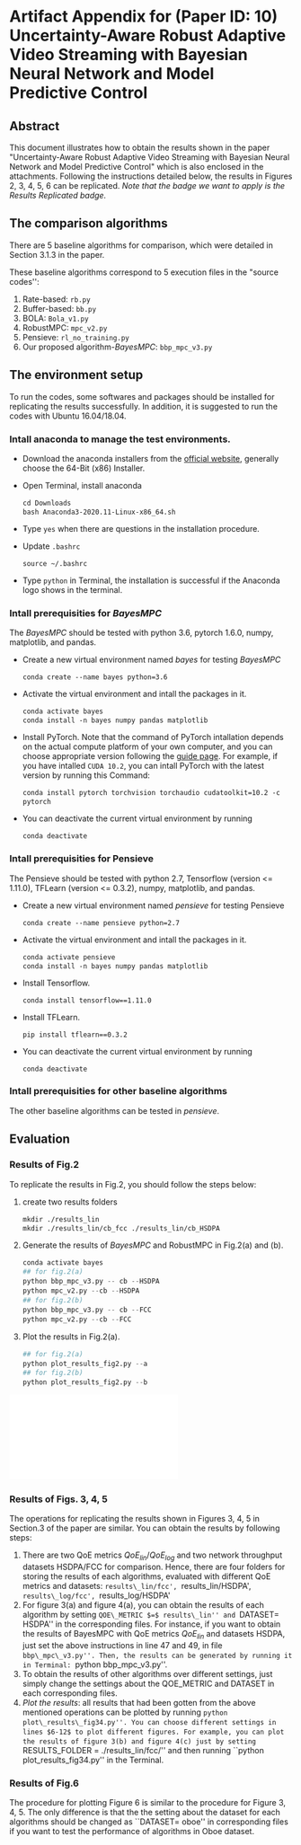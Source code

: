# Artifact Appendix for (Paper ID: 10) Uncertainty-Aware Robust Adaptive Video Streaming with Bayesian Neural Network and Model Predictive Control

## Abstract
This document illustrates how to obtain the results shown in the paper "Uncertainty-Aware Robust Adaptive Video Streaming with Bayesian Neural Network and Model Predictive Control" which is also enclosed in the attachments. Following the instructions detailed below, the results in Figures 2, 3, 4, 5, 6 can be replicated. _Note that the badge we want to apply is the Results Replicated badge._

## The comparison algorithms
There are 5 baseline algorithms for comparison, which were detailed in Section 3.1.3 in the paper. 

These baseline algorithms correspond to 5 execution files in the "source codes'':
1. Rate-based: `rb.py`
2. Buffer-based: `bb.py`
3. BOLA: `Bola_v1.py`
4. RobustMPC: `mpc_v2.py`
5. Pensieve: `rl_no_training.py`
6. Our proposed algorithm-_BayesMPC_: `bbp_mpc_v3.py`

## The environment setup
To run the codes, some softwares and packages should be installed for replicating the results successfully. In addition, it is suggested to run the codes with Ubuntu 16.04/18.04.

### Intall anaconda to manage the test environments.
- Download the anaconda installers from the [official website](https://www.anaconda.com/products/individual#Downloads), generally choose the 64-Bit (x86) Installer.
- Open Terminal, install anaconda

    ```
    cd Downloads
    bash Anaconda3-2020.11-Linux-x86_64.sh
    ```
- Type `yes` when there are questions in the installation procedure.
- Update `.bashrc`

    ```
    source ~/.bashrc
    ```

- Type `python` in Terminal, the installation is successful if the Anaconda logo shows in the terminal.

### Intall prerequisities for _BayesMPC_
The _BayesMPC_ should be tested with python 3.6, pytorch 1.6.0, numpy, matplotlib, and pandas.
- Create a new virtual environment named _bayes_ for testing _BayesMPC_

    ```
    conda create --name bayes python=3.6
    ```
- Activate the virtual environment and intall the packages in it.

    ```
    conda activate bayes
    conda install -n bayes numpy pandas matplotlib
    ```
- Install PyTorch. Note that the command of PyTorch intallation depends on the actual compute platform of your own computer, and you can choose appropriate version following the [guide page](https://pytorch.org/get-started/locally/). For example, if you have intalled `CUDA 10.2`, you can intall PyTorch with the latest version by running this Command:

    ```
    conda install pytorch torchvision torchaudio cudatoolkit=10.2 -c pytorch
    ```

- You can deactivate the current virtual environment by running

    ```
    conda deactivate
    ```

### Intall prerequisities for Pensieve
The Pensieve should be tested with python 2.7, Tensorflow (version <= 1.11.0), TFLearn (version <= 0.3.2), numpy, matplotlib, and pandas.
- Create a new virtual environment named _pensieve_ for testing Pensieve

    ```
    conda create --name pensieve python=2.7
    ```
- Activate the virtual environment and intall the packages in it.

    ```
    conda activate pensieve
    conda install -n bayes numpy pandas matplotlib
    ```
- Install Tensorflow.

    ```
    conda install tensorflow==1.11.0
    ```
- Install TFLearn.

    ```
    pip install tflearn==0.3.2
    ```
- You can deactivate the current virtual environment by running

    ```
    conda deactivate
    ```

### Intall prerequisities for other baseline algorithms
The other baseline algorithms can be tested in _pensieve_.

## Evaluation
### Results of Fig.2
To replicate the results in Fig.2, you should follow the steps below:
1. create two results folders

    ```
    mkdir ./results_lin
    mkdir ./results_lin/cb_fcc ./results_lin/cb_HSDPA
    ```
2. Generate the results of _BayesMPC_ and RobustMPC in Fig.2(a) and (b).

    ```python
    conda activate bayes
    ## for fig.2(a)
    python bbp_mpc_v3.py -- cb --HSDPA
    python mpc_v2.py --cb --HSDPA
    ## for fig.2(b)
    python bbp_mpc_v3.py -- cb --FCC
    python mpc_v2.py --cb --FCC
    ```
3. Plot the results in Fig.2(a).

    ```python
    ## for fig.2(a)
    python plot_results_fig2.py --a
    ## for fig.2(b)
    python plot_results_fig2.py --b
    ```

![fig2a](./pic/random_traces_prediction_norway.pdf)

### Results of Figs. 3, 4, 5
The operations for replicating the results shown in Figures 3, 4, 5 in Section.3 of the paper are similar. You can obtain the results by following steps:
1. There are two QoE metrics $QoE_{lin}$/$QoE_{log}$ and two network throughput datasets HSDPA/FCC for comparison. Hence, there are four folders for storing the results of each algorithms, evaluated with different QoE metrics and datasets: `results\_lin/fcc', `results\_lin/HSDPA', `results\_log/fcc', `results\_log/HSDPA'
2. For figure 3(a) and figure 4(a), you can obtain the results of each algorithm by setting ``QOE\_METRIC $=$ results\_lin'' and ``DATASET$=$ HSDPA'' in the corresponding files. For instance, if you want to obtain the results of BayesMPC with QoE metrics $QoE_{lin}$ and datasets HSDPA, just set the above instructions in line 47 and 49, in file ``bbp\_mpc\_v3.py''. Then, the results can be generated by running it in Terminal: ``python bbp\_mpc\_v3.py''.
3. To obtain the results of other algorithms over different settings, just simply change the settings about the QOE\_METRIC and DATASET in each corresponding files. 
4. _Plot the results_: all results that had been gotten from the above mentioned operations can be plotted by running ``python plot\_results\_fig34.py''. You can choose different settings in lines $6-12$ to plot different figures. For example, you can plot the results of figure 3(b) and figure 4(c) just by setting ``RESULTS\_FOLDER = ./results\_lin/fcc/'' and then running ``python plot\_results\_fig34.py'' in the Terminal.

### Results of Fig.6
The procedure for plotting Figure 6 is similar to the procedure for Figure 3, 4, 5. The only difference is that the the setting about the dataset for each algorithms should be changed as ``DATASET$=$ oboe'' in corresponding files if you want to test the performance of algorithms in Oboe dataset.